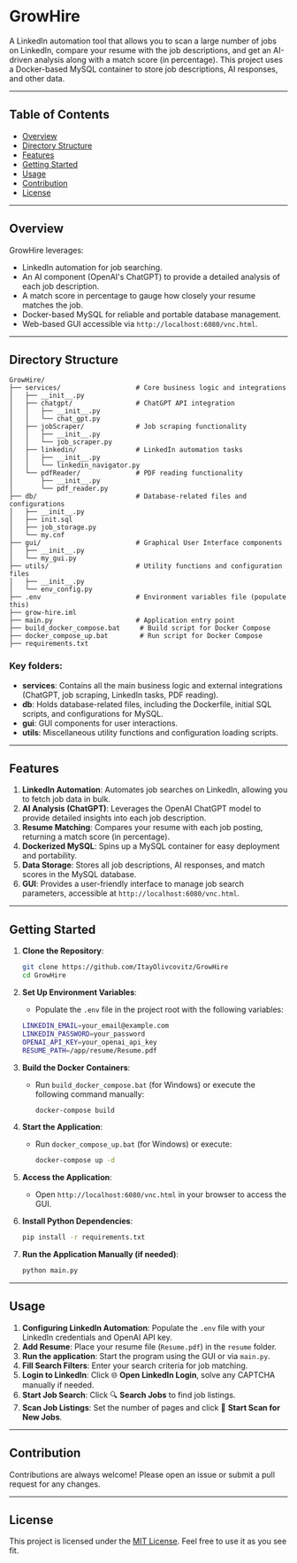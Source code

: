 # GrowHire

A LinkedIn automation tool that allows you to scan a large number of jobs on LinkedIn, compare your resume with the job descriptions, and get an AI-driven analysis along with a match score (in percentage). This project uses a Docker-based MySQL container to store job descriptions, AI responses, and other data.

---

## Table of Contents

- [Overview](#overview)
- [Directory Structure](#directory-structure)
- [Features](#features)
- [Getting Started](#getting-started)
- [Usage](#usage)
- [Contribution](#contribution)
- [License](#license)

---

## Overview

GrowHire leverages:

- LinkedIn automation for job searching.
- An AI component (OpenAI's ChatGPT) to provide a detailed analysis of each job description.
- A match score in percentage to gauge how closely your resume matches the job.
- Docker-based MySQL for reliable and portable database management.
- Web-based GUI accessible via `http://localhost:6080/vnc.html`.

---

## Directory Structure

```plaintext
GrowHire/
├── services/                   # Core business logic and integrations
│   ├── __init__.py
│   ├── chatgpt/                # ChatGPT API integration
│   │   ├── __init__.py
│   │   └── chat_gpt.py
│   ├── jobScraper/             # Job scraping functionality
│   │   ├── __init__.py
│   │   └── job_scraper.py
│   ├── linkedin/               # LinkedIn automation tasks
│   │   ├── __init__.py
│   │   └── linkedin_navigator.py
│   └── pdfReader/              # PDF reading functionality
│       ├── __init__.py
│       └── pdf_reader.py
├── db/                         # Database-related files and configurations
│   ├── __init__.py
│   ├── init.sql
│   ├── job_storage.py
│   └── my.cnf
├── gui/                        # Graphical User Interface components
│   ├── __init__.py
│   └── my_gui.py
├── utils/                      # Utility functions and configuration files
│   ├── __init__.py
│   └── env_config.py
├── .env                        # Environment variables file (populate this)
├── grow-hire.iml               
├── main.py                     # Application entry point
├── build_docker_compose.bat     # Build script for Docker Compose
├── docker_compose_up.bat        # Run script for Docker Compose
├── requirements.txt               
```

### Key folders:

- **services**: Contains all the main business logic and external integrations (ChatGPT, job scraping, LinkedIn tasks, PDF reading).
- **db**: Holds database-related files, including the Dockerfile, initial SQL scripts, and configurations for MySQL.
- **gui**: GUI components for user interactions.
- **utils**: Miscellaneous utility functions and configuration loading scripts.

---

## Features

1. **LinkedIn Automation**: Automates job searches on LinkedIn, allowing you to fetch job data in bulk.
2. **AI Analysis (ChatGPT)**: Leverages the OpenAI ChatGPT model to provide detailed insights into each job description.
3. **Resume Matching**: Compares your resume with each job posting, returning a match score (in percentage).
4. **Dockerized MySQL**: Spins up a MySQL container for easy deployment and portability.
5. **Data Storage**: Stores all job descriptions, AI responses, and match scores in the MySQL database.
6. **GUI**: Provides a user-friendly interface to manage job search parameters, accessible at `http://localhost:6080/vnc.html`.

---

## Getting Started

1. **Clone the Repository**:

   ```bash
   git clone https://github.com/ItayOlivcovitz/GrowHire
   cd GrowHire
   ```

2. **Set Up Environment Variables**:

   - Populate the `.env` file in the project root with the following variables:

   ```bash
   LINKEDIN_EMAIL=your_email@example.com
   LINKEDIN_PASSWORD=your_password
   OPENAI_API_KEY=your_openai_api_key
   RESUME_PATH=/app/resume/Resume.pdf
   ```

3. **Build the Docker Containers**:

   - Run `build_docker_compose.bat` (for Windows) or execute the following command manually:

     ```bash
     docker-compose build
     ```

4. **Start the Application**:

   - Run `docker_compose_up.bat` (for Windows) or execute:

     ```bash
     docker-compose up -d
     ```

5. **Access the Application**:

   - Open `http://localhost:6080/vnc.html` in your browser to access the GUI.

6. **Install Python Dependencies**:

   ```bash
   pip install -r requirements.txt
   ```

7. **Run the Application Manually (if needed)**:

   ```bash
   python main.py
   ```

---

## Usage

1. **Configuring LinkedIn Automation**: Populate the `.env` file with your LinkedIn credentials and OpenAI API key.
2. **Add Resume**: Place your resume file (`Resume.pdf`) in the `resume` folder.
3. **Run the application**: Start the program using the GUI or via `main.py`.
4. **Fill Search Filters**: Enter your search criteria for job matching.
5. **Login to LinkedIn**: Click 🌐 **Open LinkedIn Login**, solve any CAPTCHA manually if needed.
6. **Start Job Search**: Click 🔍 **Search Jobs** to find job listings.
7. **Scan Job Listings**: Set the number of pages and click 🔎 **Start Scan for New Jobs**.

---

## Contribution

Contributions are always welcome! Please open an issue or submit a pull request for any changes.

---

## License

This project is licensed under the [MIT License](LICENSE). Feel free to use it as you see fit.
